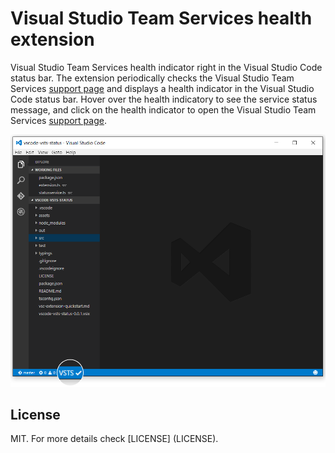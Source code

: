# Visual Studio Team Services health extension

Visual Studio Team Services health indicator right in the Visual Studio Code status bar. The extension periodically checks the Visual Studio Team Services [support page](https://www.visualstudio.com/support/support-overview-vs) and displays a health indicator in the Visual Studio Code status bar. Hover over the health indicatory to see the service status message, and click on the health indicator to open the Visual Studio Team Services [support page](https://www.visualstudio.com/support/support-overview-vs).

![VSCode](assets/vscode.png)

## License
MIT. For more details check [LICENSE] (LICENSE).
